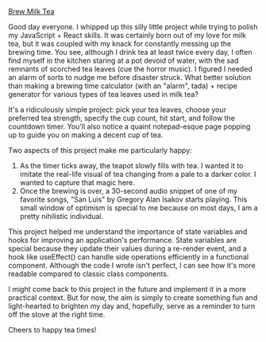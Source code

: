 [Brew Milk Tea](https://creativebinbag.github.io/MilkTea/)

Good day everyone. I whipped up this silly little project while trying to polish my JavaScript + React skills. It was certainly born out of my love for milk tea, but it was coupled with my knack for constantly messing up the brewing time. You see, although I drink tea at least twice every day, I often find myself in the kitchen staring at a pot devoid of water, with the sad remnants of scorched tea leaves (cue the horror music). I figured I needed an alarm of sorts to nudge me before disaster struck. What better solution than making a brewing time calculator (with an "alarm", tada) + recipe generator for various types of tea leaves used in milk tea?

It's a ridiculously simple project: pick your tea leaves, choose your preferred tea strength, specify the cup count, hit start, and follow the countdown timer. You'll also notice a quaint notepad-esque page popping up to guide you on making a decent cup of tea.

Two aspects of this project make me particularly happy:
1) As the timer ticks away, the teapot slowly fills with tea. I wanted it to imitate the real-life visual of tea changing from a pale to a darker color. I wanted to capture that magic here.
2) Once the brewing is over, a 30-second audio snippet of one of my favorite songs, "San Luis" by Gregory Alan Isakov starts playing. This small window of optimism is special to me because on most days, I am a pretty nihilistic individual. 

This project helped me understand the importance of state variables and hooks for improving an application's performance. State variables are special because they update their values during a re-render event, and a hook like useEffect() can handle side operations efficiently in a functional component. Although the code I wrote isn't perfect, I can see how it's more readable compared to classic class components.

I might come back to this project in the future and implement it in a more practical context. But for now, the aim is simply to create something fun and light-hearted to brighten my day and, hopefully, serve as a reminder to turn off the stove at the right time.

Cheers to happy tea times!
